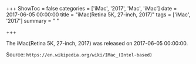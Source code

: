 +++
ShowToc = false
categories = ['iMac', '2017', 'Mac', 'iMac']
date = 2017-06-05 00:00:00
title = "iMac(Retina 5K, 27-inch, 2017)"
tags = ['iMac', '2017']
summary = " "

+++

The iMac(Retina 5K, 27-inch, 2017) was released on 2017-06-05 00:00:00.

Source: `https://en.wikipedia.org/wiki/IMac_(Intel-based)`


